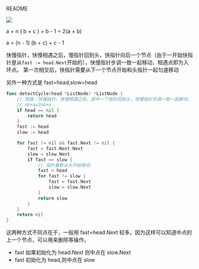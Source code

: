 README

![](https://assets.leetcode-cn.com/solution-static/142/142_fig1.png)

a + n ( b + c ) + b - 1 = 2(a + b)

a = (n - 1) (b + c) + c - 1

快慢指针，快慢相遇之后，慢指针回到头，快指针向后一个节点（由于一开始快指针是从`fast := head.Next`开始的），快慢指针步调一致一起移动，相遇点即为入环点。
第一次相交后，快指针需要从下一个节点开始和头指针一起匀速移动

另外一种方式是 fast=head,slow=head
```go
func detectCycle(head *ListNode) *ListNode {
    // 思路：快慢指针，快慢相遇之后，其中一个指针回到头，快慢指针步调一致一起移动，相遇点即为入环点
    // nb+a=2nb+a
    if head == nil {
        return head
    }
    fast := head
    slow := head

    for fast != nil && fast.Next != nil {
        fast = fast.Next.Next
        slow = slow.Next
        if fast == slow {
            // 指针重新从头开始移动
            fast = head
            for fast != slow {
                fast = fast.Next
                slow = slow.Next
            }
            return slow
        }
    }
    return nil
}
```
这两种方式不同点在于，一般用 fast=head.Next 较多，因为这样可以知道中点的上一个节点，可以用来删除等操作。
- fast 如果初始化为 head.Next 则中点在 slow.Next
- fast 初始化为 head,则中点在 slow